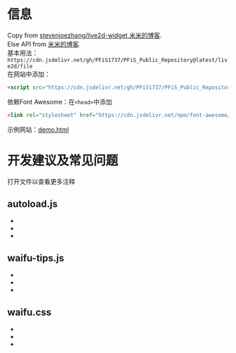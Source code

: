 # 信息
Copy from [stevenjoezhang/live2d-widget](https://github.com/stevenjoezhang/live2d-widget),[米米的博客](https://zhangshuqiao.org).<br />
Else API from [米米的博客](https://zhangshuqiao.org).<br />
基本用法：``https://cdn.jsdelivr.net/gh/PFiS1737/PFiS_Public_Repository@latest/live2d/file``<br />
在网站中添加：
```html
<script src="https://cdn.jsdelivr.net/gh/PFiS1737/PFiS_Public_Repository@latest/live2d/autoload.js"></script>
```
依赖Font Awesome：在``<head>``中添加
```html
<link rel="stylesheet" href="https://cdn.jsdelivr.net/npm/font-awesome/css/font-awesome.min.css">
```
示例网站：[demo.html](http://pfis.infinityfreeapp.com/live2d_widget_demo.html)
# 开发建议及常见问题
打开文件以查看更多注释
## autoload.js
- 
- 
- 
## waifu-tips.js
- 
- 
- 

## waifu.css
- 
- 
- 

